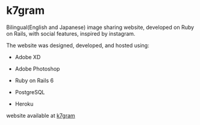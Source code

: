 # k7gram

Bilingual(English and Japanese) image sharing website, developed on Ruby on Rails, with social features, inspired by instagram.

The website was designed, developed, and hosted using:

* Adobe XD

* Adobe Photoshop

* Ruby on Rails 6

* PostgreSQL

* Heroku

website available at [k7gram](https://www.k7gram.herokuapp.com)
